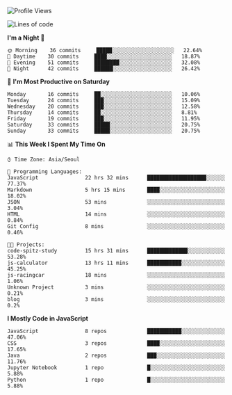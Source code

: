 <!--START_SECTION:waka-->
![Profile Views](http://img.shields.io/badge/Profile%20Views-2-blue)

![Lines of code](https://img.shields.io/badge/From%20Hello%20World%20I%27ve%20Written-90915%20lines%20of%20code-blue)

**I'm a Night 🦉** 

```text
🌞 Morning    36 commits     █████░░░░░░░░░░░░░░░░░░░░   22.64% 
🌆 Daytime    30 commits     ████░░░░░░░░░░░░░░░░░░░░░   18.87% 
🌃 Evening    51 commits     ████████░░░░░░░░░░░░░░░░░   32.08% 
🌙 Night      42 commits     ██████░░░░░░░░░░░░░░░░░░░   26.42%

```
📅 **I'm Most Productive on Saturday** 

```text
Monday       16 commits     ██░░░░░░░░░░░░░░░░░░░░░░░   10.06% 
Tuesday      24 commits     ███░░░░░░░░░░░░░░░░░░░░░░   15.09% 
Wednesday    20 commits     ███░░░░░░░░░░░░░░░░░░░░░░   12.58% 
Thursday     14 commits     ██░░░░░░░░░░░░░░░░░░░░░░░   8.81% 
Friday       19 commits     ███░░░░░░░░░░░░░░░░░░░░░░   11.95% 
Saturday     33 commits     █████░░░░░░░░░░░░░░░░░░░░   20.75% 
Sunday       33 commits     █████░░░░░░░░░░░░░░░░░░░░   20.75%

```


📊 **This Week I Spent My Time On** 

```text
⌚︎ Time Zone: Asia/Seoul

💬 Programming Languages: 
JavaScript               22 hrs 32 mins      ███████████████████░░░░░░   77.37% 
Markdown                 5 hrs 15 mins       ████░░░░░░░░░░░░░░░░░░░░░   18.02% 
JSON                     53 mins             ░░░░░░░░░░░░░░░░░░░░░░░░░   3.04% 
HTML                     14 mins             ░░░░░░░░░░░░░░░░░░░░░░░░░   0.84% 
Git Config               8 mins              ░░░░░░░░░░░░░░░░░░░░░░░░░   0.46%

🐱‍💻 Projects: 
code-spitz-study         15 hrs 31 mins      █████████████░░░░░░░░░░░░   53.28% 
js-calculator            13 hrs 11 mins      ███████████░░░░░░░░░░░░░░   45.25% 
js-racingcar             18 mins             ░░░░░░░░░░░░░░░░░░░░░░░░░   1.06% 
Unknown Project          3 mins              ░░░░░░░░░░░░░░░░░░░░░░░░░   0.21% 
blog                     3 mins              ░░░░░░░░░░░░░░░░░░░░░░░░░   0.2%

```

**I Mostly Code in JavaScript** 

```text
JavaScript               8 repos             ███████████░░░░░░░░░░░░░░   47.06% 
CSS                      3 repos             ████░░░░░░░░░░░░░░░░░░░░░   17.65% 
Java                     2 repos             ███░░░░░░░░░░░░░░░░░░░░░░   11.76% 
Jupyter Notebook         1 repo              █░░░░░░░░░░░░░░░░░░░░░░░░   5.88% 
Python                   1 repo              █░░░░░░░░░░░░░░░░░░░░░░░░   5.88%

```



<!--END_SECTION:waka-->
